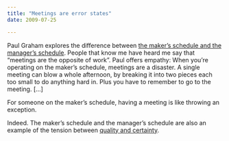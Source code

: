 ```yaml
---
title: "Meetings are error states"
date: 2009-07-25

---
```


Paul Graham explores the difference between [the maker’s schedule and the manager’s schedule](http://www.paulgraham.com/makersschedule.html). People that know me have heard me say that “meetings are the opposite of work”. Paul offers empathy:
When you’re operating on the maker’s schedule, meetings are a disaster. A single meeting can blow a whole afternoon, by breaking it into two pieces each too small to do anything hard in. Plus you have to remember to go to the meeting. […]   

For someone on the maker’s schedule, having a meeting is like throwing an exception.

Indeed. The maker’s schedule and the manager’s schedule are also an example of the tension between [quality and certainty](/blog/post/Known-and-unknown-unknowns.aspx).
